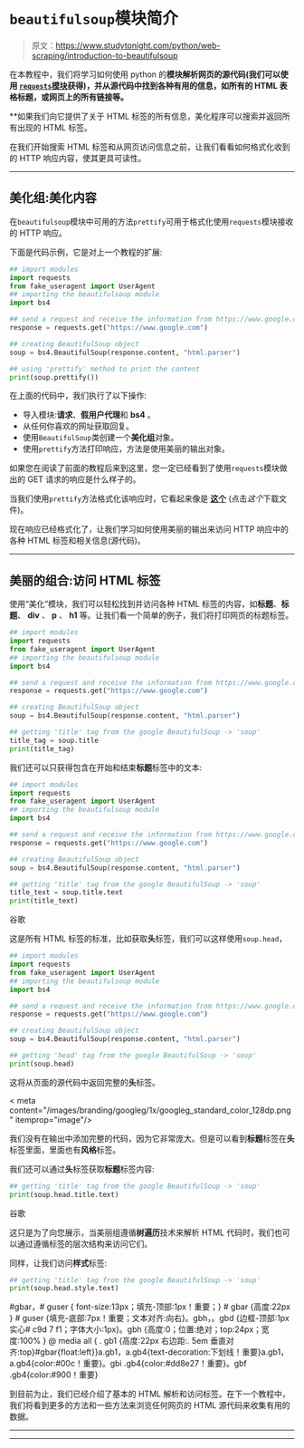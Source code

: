 # `beautifulsoup`模块简介

> 原文：<https://www.studytonight.com/python/web-scraping/introduction-to-beautifulsoup>

在本教程中，我们将学习如何使用 python 的**模块解析网页的源代码(我们可以使用 [`requests`模块](/python/web-scraping/introduction-to-requests-module)获得)，并从源代码中找到各种有用的信息，如所有的 HTML 表格标题，或网页上的所有链接等。**

 **如果我们向它提供了关于 HTML 标签的所有信息，美化程序可以搜索并返回所有出现的 HTML 标签。

在我们开始搜索 HTML 标签和从网页访问信息之前，让我们看看如何格式化收到的 HTTP 响应内容，使其更具可读性。

* * *

## 美化组:美化内容

在`beautifulsoup`模块中可用的方法`prettify`可用于格式化使用`requests`模块接收的 HTTP 响应。

下面是代码示例，它是对上一个教程的扩展:

```py
## import modules
import requests
from fake_useragent import UserAgent
## importing the beautifulsoup module
import bs4

## send a request and receive the information from https://www.google.com
response = requests.get("https://www.google.com")

## creating BeautifulSoup object
soup = bs4.BeautifulSoup(response.content, "html.parser")

## using 'prettify' method to print the content
print(soup.prettify())
```

在上面的代码中，我们执行了以下操作:

*   导入模块:**请求**、**假用户代理**和 **bs4** 。
*   从任何你喜欢的网址获取回复。
*   使用`BeautifulSoup`类创建一个**美化组**对象。
*   使用`prettify`方法打印响应，方法是使用美丽的输出对象。

如果您在阅读了前面的教程后来到这里，您一定已经看到了使用`requests`模块做出的 GET 请求的响应是什么样子的。

当我们使用`prettify`方法格式化该响应时，它看起来像是 [**这个**](resources/bs4-prettify-response.txt) (点击*这个*下载文件)。

现在响应已经格式化了，让我们学习如何使用美丽的输出来访问 HTTP 响应中的各种 HTML 标签和相关信息(源代码)。

* * *

## 美丽的组合:访问 HTML 标签

使用“美化”模块，我们可以轻松找到并访问各种 HTML 标签的内容，如**标题**、**标题**、 **div** 、 **p** 、 **h1** 等。让我们看一个简单的例子，我们将打印网页的标题标签。

```py
## import modules
import requests
from fake_useragent import UserAgent
## importing the beautifulsoup module
import bs4

## send a request and receive the information from https://www.google.com
response = requests.get("https://www.google.com")

## creating BeautifulSoup object
soup = bs4.BeautifulSoup(response.content, "html.parser")

## getting 'title' tag from the google BeautifulSoup -> 'soup'
title_tag = soup.title
print(title_tag)
```

<title>谷歌</title>

我们还可以只获得包含在开始和结束**标题**标签中的文本:

```py
## import modules
import requests
from fake_useragent import UserAgent
## importing the beautifulsoup module
import bs4

## send a request and receive the information from https://www.google.com
response = requests.get("https://www.google.com")

## creating BeautifulSoup object
soup = bs4.BeautifulSoup(response.content, "html.parser")

## getting 'title' tag from the google BeautifulSoup -> 'soup'
title_text = soup.title.text
print(title_text)
```

谷歌

这是所有 HTML 标签的标准，比如获取**头**标签，我们可以这样使用`soup.head`，

```py
## import modules
import requests
from fake_useragent import UserAgent
## importing the beautifulsoup module
import bs4

## send a request and receive the information from https://www.google.com
response = requests.get("https://www.google.com")

## creating BeautifulSoup object
soup = bs4.BeautifulSoup(response.content, "html.parser")

## getting 'head' tag from the google BeautifulSoup -> 'soup'
print(soup.head)
```

这将从页面的源代码中返回完整的**头**标签。

 < meta content="/images/branding/googleg/1x/googleg_standard_color_128dp.png" itemprop="image"/> <title>谷歌</title> 

我们没有在输出中添加完整的代码，因为它非常庞大。但是可以看到**标题**标签在**头**标签里面，里面也有**风格**标签。

我们还可以通过**头**标签获取**标题**标签内容:

```py
## getting 'title' tag from the google BeautifulSoup -> 'soup'
print(soup.head.title.text)
```

谷歌

这只是为了向您展示，当美丽组遵循**树遍历**技术来解析 HTML 代码时，我们也可以通过遵循标签的层次结构来访问它们。

同样，让我们访问**样式**标签:

```py
## getting 'title' tag from the google BeautifulSoup -> 'soup'
print(soup.head.style.text)
```

#gbar，# guser { font-size:13px；填充-顶部:1px！重要；} # gbar {高度:22px } # guser {填充-底部:7px！重要；文本对齐:向右}。gbh，。gbd {边框-顶部:1px 实心# c9d 7 f1；字体大小:1px}。gbh {高度:0；位置:绝对；top:24px；宽度:100% } @ media all { . gb1 {高度:22px 右边距:. 5em 垂直对齐:top}#gbar{float:left}}a.gb1，a.gb4{text-decoration:下划线！重要}a.gb1，a.gb4{color:#00c！重要}。gbi .gb4{color:#dd8e27！重要}。gbf .gb4{color:#900！重要}

到目前为止，我们已经介绍了基本的 HTML 解析和访问标签。在下一个教程中，我们将看到更多的方法和一些方法来浏览任何网页的 HTML 源代码来收集有用的数据。

* * *

* * ***